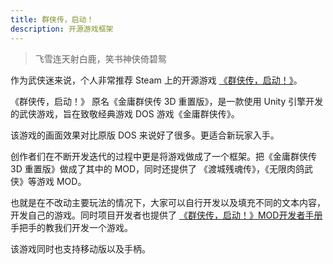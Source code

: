 ```yaml
---
title: 群侠传，启动！
description: 开源游戏框架
---
```


> 飞雪连天射白鹿，笑书神侠倚碧鸳

作为武侠迷来说，个人非常推荐 Steam 上的开源游戏 [《群侠传，启动！》](https://github.com/jynew/jynew)。

《群侠传，启动！》 原名《金庸群侠传 3D 重置版》，是一款使用 Unity 引擎开发的武侠游戏，旨在致敬经典游戏 DOS 游戏《金庸群侠传》。

该游戏的画面效果对比原版 DOS 来说好了很多。更适合新玩家入手。

创作者们在不断开发迭代的过程中更是将游戏做成了一个框架。把《金庸群侠传 3D 重置版》做成了其中的 MOD，同时还提供了 《渡城残魂传》，《无限肉鸽武侠》等游戏 MOD。

也就是在不改动主要玩法的情况下，大家可以自行开发以及填充不同的文本内容，开发自己的游戏。同时项目开发者也提供了 [《群侠传，启动！》MOD开发者手册](https://xiastart.feishu.cn/wiki/wikcn2iOszRsrux9WlxEye0OVMc) 手把手的教我们开发一个游戏。

该游戏同时也支持移动版以及手柄。



